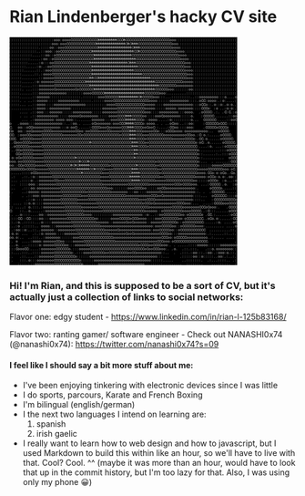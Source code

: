 # Rian Lindenberger's hacky CV site

![ASCII art of a handsome looking software engineer.](/resources/LIIDVcUR_400x400.png)

### Hi! I'm Rian, and this is supposed to be a sort of CV, but it's actually just a collection of links to social networks:

Flavor one: edgy student - https://www.linkedin.com/in/rian-l-125b83168/

Flavor two: ranting gamer/ software engineer - Check out NANASHI0x74 (@nanashi0x74): https://twitter.com/nanashi0x74?s=09

#### I feel like I should say a bit more stuff about me:
- I've been enjoying tinkering with electronic devices since I was little
- I do sports, parcours, Karate and French Boxing
- I'm bilingual (english/german)
- I the next two languages I intend on learning are:
    1. spanish
    2. irish gaelic
- I really want to learn how to web design and how to javascript, but I used Markdown to build this within like an hour, so we'll have to live with that. Cool? Cool. ^^ (maybe it was more than an hour, would have to look that up in the commit history, but I'm too lazy for that. Also, I was using only my phone 😀)

